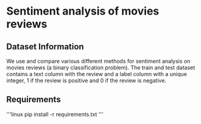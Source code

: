 # Sentiment analysis of movies reviews

## Dataset Information

We use and compare various different methods for sentiment analysis on movies reviews (a binary classification problem).
The train and test dataset contains a text column with the review and a label column with a unique integer, 1 if the review is positive and 0 if the review is negative.

## Requirements

'''linux
pip install -r requirements.txt
'''

